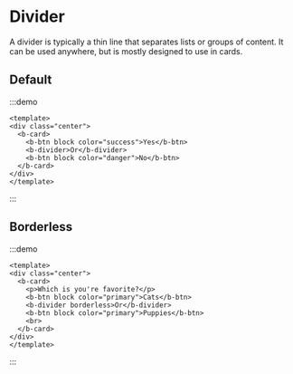 # Divider

A divider is typically a thin line that separates lists or groups of content. It can be used anywhere, but is mostly designed to use in cards.

## Default

:::demo

```vue
<template>
<div class="center">
  <b-card>
    <b-btn block color="success">Yes</b-btn>
    <b-divider>Or</b-divider>
    <b-btn block color="danger">No</b-btn>
  </b-card>
</div>
</template>
```
:::

## Borderless

:::demo

```vue
<template>
<div class="center">
  <b-card>
    <p>Which is you're favorite?</p>
    <b-btn block color="primary">Cats</b-btn>
    <b-divider borderless>Or</b-divider>
    <b-btn block color="primary">Puppies</b-btn>
    <br>
  </b-card>
</div>
</template>
```
:::